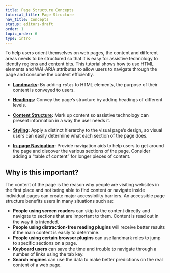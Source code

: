 ```yaml
---
title: Page Structure Concepts
tutorial_title: Page Structure
nav_title: Concepts
status: editors-draft
order: 1
topic_order: 6
type: intro
---
```


To help users orient themselves on web pages, the content and different areas needs to be structured so that it is easy for assistive technology to identify regions and content bits. This tutorial shows how to use HTML elements and WAI-ARIA attributes to allow users to navigate through the page and consume the content efficiently.

* **[Landmarks](landmarks.html):** By adding `roles` to HTML elements, the purpose of their content is conveyed to users.

* **[Headings](headings.html):** Convey the page’s structure by adding headings of different levels.

* **[Content Structure](content.html):** Mark up content so assistive technology can present information in a way the user needs it.

* **[Styling](styling.html):** Apply a distinct hierarchy to the visual page’s design, so visual users can easily determine what each section of the page does.

* **[In-page Navigation](in-page-navigation.html):** Provide navigation aids to help users to get around the page and discover the various sections of the page. Consider adding a “table of content” for longer pieces of content.

## Why is this important?

The content of the page is the reason why people are visiting websites in the first place and not being able to find content or navigate inside individual pages can create major accessibility barriers. An accessible page structure benefits users in many situations such as:

* **People using screen readers** can skip to the content directly and navigate to sections that are important to them. Content is read out in the way it is intended.
* **People using distraction-free reading plugins** will receive better results if the main content is easily to determine.
* **People using certain browser plugins** can use landmark roles to jump to specific sections on a page.
* **Keyboard users** can save the time and trouble to navigate through a number of links using the tab key.
* **Search engines** can use the data to make better predictions on the real content of a web page.

